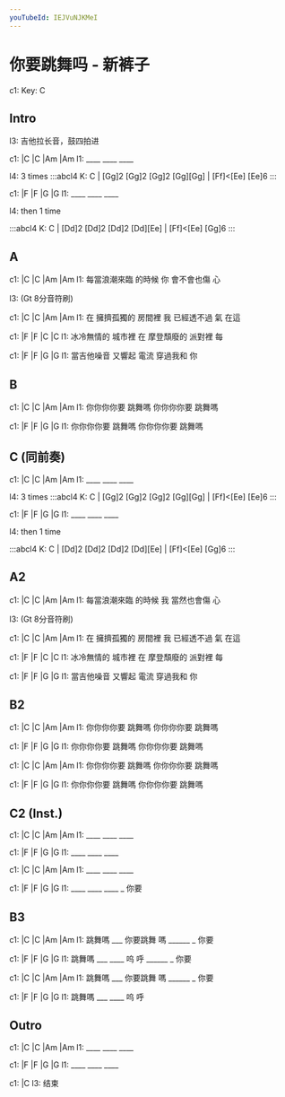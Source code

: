 ```yaml
---
youTubeId: IEJVuNJKMeI
---
```


# 你要跳舞吗 - 新裤子

c1: Key: C

## Intro

l3: 吉他拉长音，鼓四拍进

c1: |C   |C   |Am  |Am
l1:  ____ ____ ____

l4: 3 times
:::abcl4
K: C
| [Gg]2 [Gg]2 [Gg]2 [Gg][Gg] | [Ff]<[Ee] [Ee]6
:::

c1: |F   |F   |G   |G
l1:  ____ ____ ____

l4: then 1 time

:::abcl4
K: C
| [Dd]2 [Dd]2 [Dd]2 [Dd][Ee] | [Ff]<[Ee] [Gg]6
:::

## A

c1: |C           |C        |Am        |Am
l1:  每當浪潮來臨 的時候 你 會不會也傷 心

l3: (Gt 8分音符刷)

c1:   |C         |C        |Am        |Am
l1: 在 擁擠孤獨的 房間裡 我 已經透不過 氣 在這

c1: |F         |F        |C         |C
l1:  冰冷無情的 城市裡 在 摩登頹廢的 派對裡 每

c1: |F         |F          |G       |G
l1:  當吉他噪音 又響起 電流 穿過我和 你

## B

c1: |C         |C       |Am        |Am
l1:  你你你你要 跳舞嗎   你你你你要 跳舞嗎

c1: |F         |F       |G         |G
l1:  你你你你要 跳舞嗎   你你你你要 跳舞嗎

## C (同前奏)

c1: |C   |C   |Am  |Am
l1:  ____ ____ ____

l4: 3 times
:::abcl4
K: C
| [Gg]2 [Gg]2 [Gg]2 [Gg][Gg] | [Ff]<[Ee] [Ee]6
:::

c1: |F   |F   |G   |G
l1:  ____ ____ ____

l4: then 1 time

:::abcl4
K: C
| [Dd]2 [Dd]2 [Dd]2 [Dd][Ee] | [Ff]<[Ee] [Gg]6
:::

## A2

c1: |C           |C        |Am        |Am
l1:  每當浪潮來臨 的時候 我 當然也會傷 心

l3: (Gt 8分音符刷)

c1:   |C         |C        |Am        |Am
l1: 在 擁擠孤獨的 房間裡 我 已經透不過 氣 在這

c1: |F         |F        |C         |C
l1:  冰冷無情的 城市裡 在 摩登頹廢的 派對裡 每

c1: |F         |F          |G       |G
l1:  當吉他噪音 又響起 電流 穿過我和 你

## B2

c1: |C         |C       |Am        |Am
l1:  你你你你要 跳舞嗎   你你你你要 跳舞嗎

c1: |F         |F       |G         |G
l1:  你你你你要 跳舞嗎   你你你你要 跳舞嗎

c1: |C         |C       |Am        |Am
l1:  你你你你要 跳舞嗎   你你你你要 跳舞嗎

c1: |F         |F       |G         |G
l1:  你你你你要 跳舞嗎   你你你你要 跳舞嗎

## C2 (Inst.)

c1: |C   |C   |Am  |Am
l1:  ____ ____ ____

c1: |F   |F   |G   |G
l1:  ____ ____ ____

c1: |C   |C   |Am  |Am
l1:  ____ ____ ____

c1: |F   |F   |G   |G
l1:  ____ ____ ____  _ 你要

## B3

c1: |C         |C         |Am        |Am
l1:  跳舞嗎 ___   你要跳舞 嗎 ______    _ 你要

c1: |F         |F       |G         |G
l1:  跳舞嗎 ___  ____ 呜 呼 ______   _ 你要

c1: |C         |C         |Am        |Am
l1:  跳舞嗎 ___   你要跳舞 嗎 ______    _ 你要

c1: |F         |F       |G         |G
l1:  跳舞嗎 ___  ____ 呜 呼

## Outro

c1: |C   |C   |Am  |Am
l1:  ____ ____ ____

c1: |F   |F   |G   |G
l1:  ____ ____ ____

c1: |C
l3:  结束
